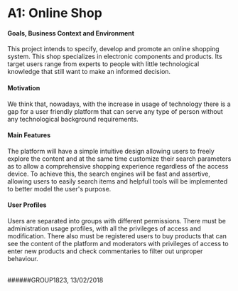 # A1: Online Shop

#### Goals, Business Context and Environment

This project intends to specify, develop and promote an online shopping system. This shop specializes in electronic components and products. Its target users range from experts to people with little technological knowledge that still want to make an informed decision.

#### Motivation

We think that, nowadays, with the increase in usage of technology there is a gap for a user friendly platform that can serve any type of person without any technological background requirements.

#### Main Features

The platform will have a simple intuitive design allowing users to freely explore the content and at the same time customize their search parameters as to allow a comprehensive shopping experience regardless of the access device. To achieve this, the search engines will be fast and assertive, allowing users to easily search items and helpfull tools will be implemented to better model the user's purpose.

#### User Profiles

Users are separated into groups with different permissions. There must be administration usage profiles, with all the privileges of access and modification. There also must be registered users to buy products that can see the content of the platform and moderators with privileges of access to enter new products and check commentaries to filter out unproper behaviour.  

<br>
######GROUP1823, 13/02/2018
